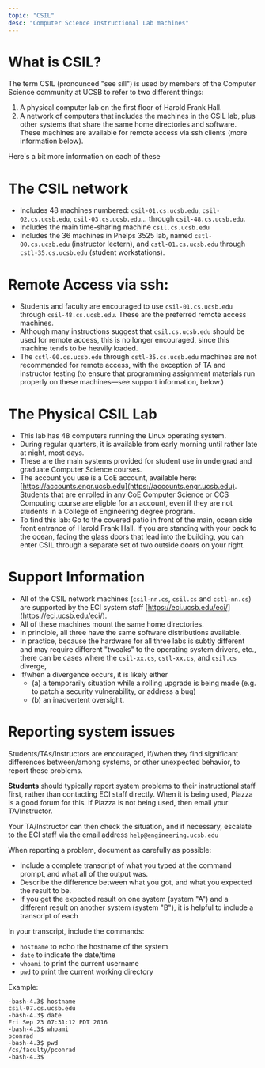 ```yaml
---
topic: "CSIL"
desc: "Computer Science Instructional Lab machines"
---
```


# What is CSIL?

The term CSIL (pronounced "see sill") is used by members of the Computer Science community at UCSB to refer to two different things:

1. A physical computer lab on the first floor of Harold Frank Hall.
2. A network of computers that includes the machines in the CSIL lab, plus other systems that share the same home directories
    and software.   These machines are available for remote access via ssh clients (more information below).

Here's a bit more information on each of these

# The CSIL network 

* Includes 48 machines numbered: `csil-01.cs.ucsb.edu`, `csil-02.cs.ucsb.edu`, `csil-03.cs.ucsb.edu`... through `csil-48.cs.ucsb.edu`.
* Includes the main time-sharing machine `csil.cs.ucsb.edu`
* Includes the 36 machines in Phelps 3525 lab, named `cstl-00.cs.ucsb.edu` (instructor lectern), and `cstl-01.cs.ucsb.edu` through
  `cstl-35.cs.ucsb.edu` (student workstations).
   
# Remote Access via ssh:    

* Students and faculty are encouraged to use `csil-01.cs.ucsb.edu` through `csil-48.cs.ucsb.edu`.   These are the preferred remote
    access machines.
* Although many instructions suggest that `csil.cs.ucsb.edu` should be used for remote access, this is no longer encouraged,
     since this machine tends to be heavily loaded.
* The `cstl-00.cs.ucsb.edu` through `cstl-35.cs.ucsb.edu` machines are not recommended for remote access, with the exception of 
    TA and instructor testing (to ensure that programming assignment materials run properly on these machines—see support information, below.)
  
  
# The Physical CSIL Lab
    
* This lab has 48 computers running the Linux operating system.
* During regular quarters, it is available from early morning until rather late at night, most days.    
* These are the main systems provided for student use in undergrad and graduate Computer Science courses.
* The account you use is a CoE account, available here: [https://accounts.engr.ucsb.edu](https://accounts.engr.ucsb.edu).   Students
        that are enrolled in any CoE Computer Science or CCS Computing course are eligble for an account, 
        even if they are not students in a College of Engineering degree program. 
* To find this lab: Go to the covered patio in front of the main, ocean side front entrance of Harold Frank Hall.   If you are standing
       with your back to the ocean, facing the glass doors that lead into the building, you can enter CSIL through a separate set of 
       two outside doors on your right.


# Support Information 

* All of the CSIL network machines (`csil-nn.cs`, `csil.cs` and `cstl-nn.cs`) are supported by the ECI system staff [https://eci.ucsb.edu/eci/](https://eci.ucsb.edu/eci/).  
* All of these machines mount the same home directories.
* In principle, all three have the same software distributions available.
* In practice, because the hardware for all three labs is subtly different and may require different "tweaks" to the operating system
drivers, etc., there can be cases where the `csil-xx.cs`, `cstl-xx.cs`, and `csil.cs` diverge, 
* If/when a divergence occurs, it is likely either 
    * (a) a temporarily situation while a rolling upgrade is being made (e.g. to patch a security vulnerability, or address a bug)
    * (b)  an inadvertent oversight.
    
# Reporting system issues

Students/TAs/Instructors are encouraged, if/when they find significant differences between/among systems, or other unexpected
behavior, to report these problems.

<b>Students</b> should typically report system problems to their instructional staff first, rather than contacting ECI staff directly.
When it is being used, Piazza is a good forum for this.   If Piazza is not being used, then email your TA/Instructor.

Your TA/Instructor can then check the situation, and if necessary, escalate 
to the ECI staff via the email address `help@engineering.ucsb.edu`

When reporting a problem, document as carefully as possible:
* Include a complete transcript of what you typed at the command prompt, and what all of the output was.
* Describe the difference between what you got, and what you expected the result to be.
* If you get the expected result on one system (system "A") and a different result on another system (system "B"), it is helpful to include a transcript of each 

In your transcript, include the commands:

   * `hostname` to echo the hostname of the system
   * `date` to indicate the date/time 
   * `whoami` to print the current username
   * `pwd` to print the current working directory
   
Example:   

```
-bash-4.3$ hostname
csil-07.cs.ucsb.edu
-bash-4.3$ date
Fri Sep 23 07:31:12 PDT 2016
-bash-4.3$ whoami
pconrad
-bash-4.3$ pwd
/cs/faculty/pconrad
-bash-4.3$    
```

